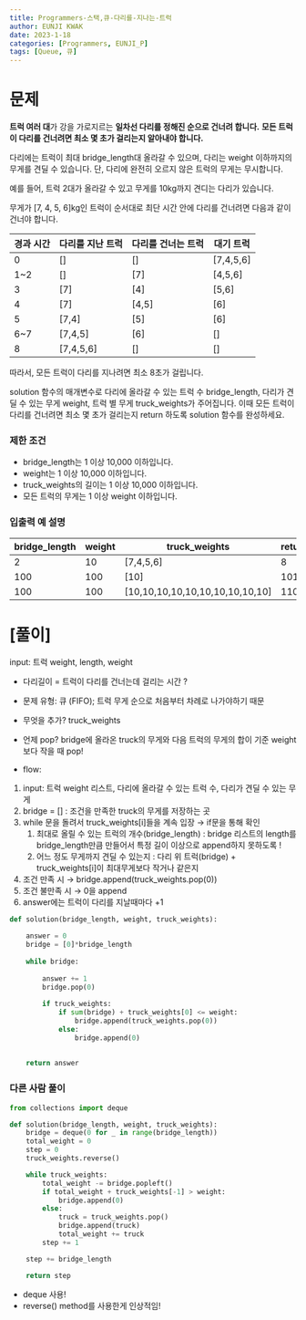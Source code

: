 ```yaml
---
title: Programmers-스택,큐-다리를-지나는-트럭
author: EUNJI KWAK
date: 2023-1-18
categories: [Programmers, EUNJI_P]
tags: [Queue, 큐]
---
```


# 문제

**트럭 여러 대**가 강을 가로지르는 **일차선 다리를 정해진 순으로 건너려 합니다.** **모든 트럭이 다리를 건너려면 최소 몇 초가 걸리는지 알아내야 합니다.**

다리에는 트럭이 최대 bridge_length대 올라갈 수 있으며, 다리는 weight 이하까지의 무게를 견딜 수 있습니다. 단, 다리에 완전히 오르지 않은 트럭의 무게는 무시합니다.

예를 들어, 트럭 2대가 올라갈 수 있고 무게를 10kg까지 견디는 다리가 있습니다.

무게가 [7, 4, 5, 6]kg인 트럭이 순서대로 최단 시간 안에 다리를 건너려면 다음과 같이 건너야 합니다.

| 경과 시간 | 다리를 지난 트럭 | 다리를 건너는 트럭 | 대기 트럭 |
| --- | --- | --- | --- |
| 0 | [] | [] | [7,4,5,6] |
| 1~2 | [] | [7] | [4,5,6] |
| 3 | [7] | [4] | [5,6] |
| 4 | [7] | [4,5] | [6] |
| 5 | [7,4] | [5] | [6] |
| 6~7 | [7,4,5] | [6] | [] |
| 8 | [7,4,5,6] | [] | [] |

따라서, 모든 트럭이 다리를 지나려면 최소 8초가 걸립니다.

solution 함수의 매개변수로 다리에 올라갈 수 있는 트럭 수 bridge_length, 다리가 견딜 수 있는 무게 weight, 트럭 별 무게 truck_weights가 주어집니다. 이때 모든 트럭이 다리를 건너려면 최소 몇 초가 걸리는지 return 하도록 solution 함수를 완성하세요.

### 제한 조건

- bridge_length는 1 이상 10,000 이하입니다.
- weight는 1 이상 10,000 이하입니다.
- truck_weights의 길이는 1 이상 10,000 이하입니다.
- 모든 트럭의 무게는 1 이상 weight 이하입니다.

### 입출력 예 설명

| bridge_length | weight | truck_weights | return |
| --- | --- | --- | --- |
| 2 | 10 | [7,4,5,6] | 8 |
| 100 | 100 | [10] | 101 |
| 100 | 100 | [10,10,10,10,10,10,10,10,10,10] | 110 |

# [풀이]

input: 트럭 weight, length, weight

- 다리길이 = 트럭이 다리를 건너는데 걸리는 시간 ?
- 문제 유형: 큐 (FIFO); 트럭 무게 순으로 처음부터 차례로 나가야하기 때문

- 무엇을 추가? truck_weights

- 언제 pop? bridge에 올라온 truck의 무게와 다음 트럭의 무게의 합이 기준 weight보다 작을 때 pop!

- flow:
1. input: 트럭 weight 리스트, 다리에 올라갈 수 있는 트럭 수, 다리가 견딜 수 있는 무게
2. bridge = [] : 조건을 만족한 truck의 무게를 저장하는 곳
3. while 문을 돌려서 truck_weights[i]들을 계속 입장 → if문을 통해 확인
    1. 최대로 올릴 수 있는 트럭의 개수(bridge_length) : bridge 리스트의 length를 bridge_length만큼 만들어서 특정 길이 이상으로 append하지 못하도록 !
    2. 어느 정도 무게까지 견딜 수 있는지 : 다리 위 트럭(bridge) + truck_weights[i]이 최대무게보다 작거나 같은지
4. 조건 만족 시 → bridge.append(truck_weights.pop(0)) 
5. 조건 불만족 시 → 0을 append
6. answer에는 트럭이 다리를 지날때마다 +1 

```python
def solution(bridge_length, weight, truck_weights):
    
    answer = 0
    bridge = [0]*bridge_length
    
    while bridge:
        
        answer += 1
        bridge.pop(0)
        
        if truck_weights:
            if sum(bridge) + truck_weights[0] <= weight:            
                bridge.append(truck_weights.pop(0))
            else:
                bridge.append(0)
                 
         
    return answer
```

### 다른 사람 풀이

```python
from collections import deque

def solution(bridge_length, weight, truck_weights):
    bridge = deque(0 for _ in range(bridge_length))
    total_weight = 0
    step = 0
    truck_weights.reverse()

    while truck_weights:
        total_weight -= bridge.popleft()
        if total_weight + truck_weights[-1] > weight:
            bridge.append(0)
        else:
            truck = truck_weights.pop()
            bridge.append(truck)
            total_weight += truck
        step += 1

    step += bridge_length

    return step
```

- deque 사용!
- reverse() method를 사용한게 인상적임!
